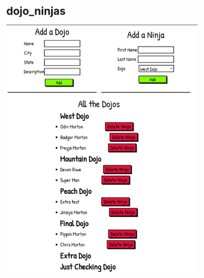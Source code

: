 # dojo_ninjas
<p align="center">
<img src="https://github.com/Mortr0n/dojo_ninjas/blob/6b0503a1fa313d535ff3b431328c302512fe77b4/ProjectCaptureEdit.PNG">
</p>
